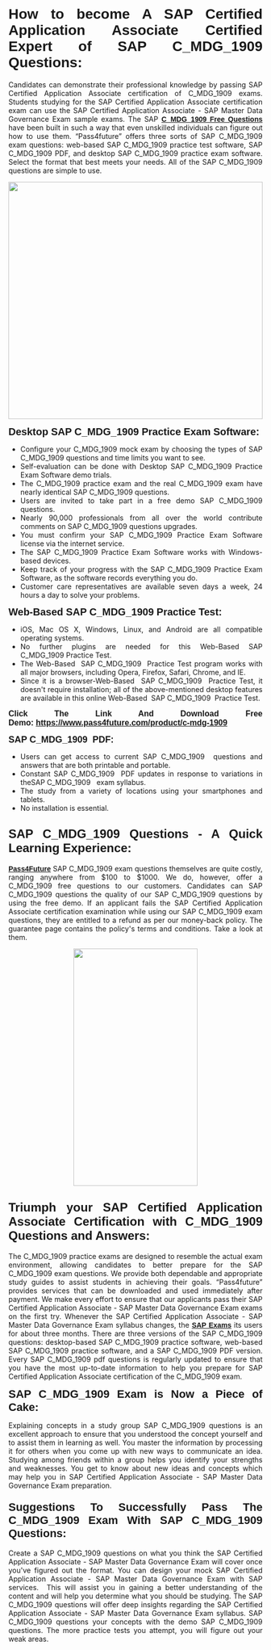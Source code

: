 <h1 style="text-align: justify;"><span style="font-family:Tahoma,Geneva,sans-serif;"><strong>How to become A SAP Certified Application Associate Certified Expert of SAP C_MDG_1909 Questions:</strong></span></h1>

<p style="text-align: justify;">Candidates can demonstrate their professional knowledge by passing SAP Certified Application Associate certification of C_MDG_1909 exams. Students studying for the SAP Certified Application Associate certification exam can use the SAP Certified Application Associate - SAP Master Data Governance Exam sample exams. The SAP <a href="https://www.pass4future.com/questions/sap/c-mdg-1909" target="_blank"><span style="font-family:Tahoma,Geneva,sans-serif;"><strong>C_MDG_1909 Free Questions</strong></span></a> have been built in such a way that even unskilled individuals can figure out how to use them. “Pass4future” offers three sorts of SAP C_MDG_1909 exam questions: web-based SAP C_MDG_1909 practice test software, SAP C_MDG_1909 PDF, and desktop SAP C_MDG_1909 practice exam software. Select the format that best meets your needs. All of the SAP C_MDG_1909 questions are simple to use.</p>

<p style="text-align: justify;"><a href="https://www.pass4future.com/product/c-mdg-1909" target="_blank"><img alt="" src="https://lh3.googleusercontent.com/pw/AM-JKLU5_aushiRQbaoUdVonD_1om6esFnUm_j21jdeI1V3aesz_ETcO2Y8QVj0ZamD1vJ__MzXKNoh3XzzrDTXgudBuMwEatvdphNwcixeZDIncATvFdVanIchOfqVuIJHbWkG03KYMH2pwXnb7WaAnvI3g=w1818-h651-no" style="width: 100%; height: 470px;" /></a></p>

<p style="text-align: justify;"><strong><span style="font-family:Tahoma,Geneva,sans-serif;"><span style="font-size:20px;">Desktop SAP C_MDG_1909 Practice Exam Software:</span></span></strong></p>

<ul>
	<li style="text-align: justify;">Configure your C_MDG_1909 mock exam by choosing the types of SAP C_MDG_1909 questions and time limits you want to see.</li>
	<li style="text-align: justify;">Self-evaluation can be done with Desktop SAP C_MDG_1909 Practice Exam Software demo trials.</li>
	<li style="text-align: justify;">The C_MDG_1909 practice exam and the real C_MDG_1909 exam have nearly identical SAP C_MDG_1909 questions.</li>
	<li style="text-align: justify;">Users are invited to take part in a free demo SAP C_MDG_1909 questions.</li>
	<li style="text-align: justify;">Nearly 90,000 professionals from all over the world contribute comments on SAP C_MDG_1909 questions upgrades.</li>
	<li style="text-align: justify;">You must confirm your SAP C_MDG_1909 Practice Exam Software license via the internet service.</li>
	<li style="text-align: justify;">The SAP C_MDG_1909 Practice Exam Software works with Windows-based devices.</li>
	<li style="text-align: justify;">Keep track of your progress with the SAP C_MDG_1909 Practice Exam Software, as the software records everything you do.</li>
	<li style="text-align: justify;">Customer care representatives are available seven days a week, 24 hours a day to solve your problems.</li>
</ul>

<p style="text-align: justify;"><span style="font-family:Tahoma,Geneva,sans-serif;"><span style="font-size:20px;"><strong>Web-Based SAP C_MDG_1909 Practice Test:</strong></span></span></p>

<ul>
	<li style="text-align: justify;">iOS, Mac OS X, Windows, Linux, and Android are all compatible operating systems.</li>
	<li style="text-align: justify;">No further plugins are needed for this Web-Based SAP C_MDG_1909 Practice Test.</li>
	<li style="text-align: justify;">The Web-Based  SAP C_MDG_1909  Practice Test program works with all major browsers, including Opera, Firefox, Safari, Chrome, and IE.</li>
	<li style="text-align: justify;">Since it is a browser-Web-Based  SAP C_MDG_1909  Practice Test, it doesn't require installation; all of the above-mentioned desktop features are available in this online Web-Based  SAP C_MDG_1909  Practice Test.</li>
</ul>

<p style="text-align: justify;"><span style="font-family:Tahoma,Geneva,sans-serif;"><strong><span style="font-size:16px;">Click The Link And Download Free Demo: <a href="https://www.pass4future.com/product/c-mdg-1909" target="_blank">https://www.pass4future.com/product/c-mdg-1909</a></span></strong></span></p>

<p style="text-align: justify;"><span style="font-size:18px;"><span style="font-family:Tahoma,Geneva,sans-serif;"><strong>SAP C_MDG_1909  PDF:</strong></span></span></p>

<ul>
	<li style="text-align: justify;">Users can get access to current SAP C_MDG_1909  questions and answers that are both printable and portable.</li>
	<li style="text-align: justify;">Constant SAP C_MDG_1909  PDF updates in response to variations in theSAP C_MDG_1909   exam syllabus.</li>
	<li style="text-align: justify;">The study from a variety of locations using your smartphones and tablets.</li>
	<li style="text-align: justify;">No installation is essential.</li>
</ul>

<h2 style="text-align: justify;"><span style="font-family:Tahoma,Geneva,sans-serif;"><strong><span style="font-size:24px;">SAP C_MDG_1909 Questions - A Quick Learning Experience:</span></strong></span></h2>

<p style="text-align: justify;"><a href="https://www.pass4future.com/" target="_blank"><span style="font-family:Tahoma,Geneva,sans-serif;"><strong>Pass4Future</strong></span></a> SAP C_MDG_1909 exam questions themselves are quite costly, ranging anywhere from $100 to $1000. We do, however, offer a C_MDG_1909 free questions to our customers. Candidates can SAP C_MDG_1909 questions the quality of our SAP C_MDG_1909 questions by using the free demo. If an applicant fails the SAP Certified Application Associate certification examination while using our SAP C_MDG_1909 exam questions, they are entitled to a refund as per our money-back policy. The guarantee page contains the policy's terms and conditions. Take a look at them.</p>

<p style="text-align: center;"><a href="https://www.pass4future.com/product/c-mdg-1909" target="_blank"><img alt="" src="https://lh3.googleusercontent.com/pw/AM-JKLV3yUm3jiqqIo1xIsj1VJ_UeysYexQY-pRYO0rIFl3vg11QZioN-gzffpw2AfKqFynWuvoXOreWrWS0swpr4xmOSWfwII2jvatteuqrfxiWGFBSHPiZUCoi33jqeymK5dmu-0enyX6tayRCAMHw05jv=s943-no" style="width: 70%; height: 470px;" /></a></p>

<h2 style="text-align: justify;"><span style="font-family:Tahoma,Geneva,sans-serif;"><strong><span style="font-size:24px;">Triumph your SAP Certified Application Associate Certification with C_MDG_1909 Questions and Answers:</span></strong></span></h2>

<p style="text-align: justify;">The C_MDG_1909 practice exams are designed to resemble the actual exam environment, allowing candidates to better prepare for the SAP C_MDG_1909 exam questions. We provide both dependable and appropriate study guides to assist students in achieving their goals. “Pass4future” provides services that can be downloaded and used immediately after payment. We make every effort to ensure that our applicants pass their SAP Certified Application Associate - SAP Master Data Governance Exam exams on the first try. Whenever the SAP Certified Application Associate - SAP Master Data Governance Exam syllabus changes, the <a href="https://www.pass4future.com/sap" target="_blank"><span style="font-family:Tahoma,Geneva,sans-serif;"><strong>SAP Exams</strong></span></a> its users for about three months. There are three versions of the SAP C_MDG_1909 questions: desktop-based SAP C_MDG_1909 practice software, web-based SAP C_MDG_1909 practice software, and a SAP C_MDG_1909 PDF version. Every SAP C_MDG_1909 pdf questions is regularly updated to ensure that you have the most up-to-date information to help you prepare for SAP Certified Application Associate certification of the C_MDG_1909 exam.</p>

<p style="text-align: justify;"><strong><span style="font-family:Tahoma,Geneva,sans-serif;"><span style="font-size:22px;">SAP C_MDG_1909 Exam is Now a Piece of Cake:</span></span></strong></p>

<p style="text-align: justify;">Explaining concepts in a study group SAP C_MDG_1909 questions is an excellent approach to ensure that you understood the concept yourself and to assist them in learning as well. You master the information by processing it for others when you come up with new ways to communicate an idea. Studying among friends within a group helps you identify your strengths and weaknesses. You get to know about new ideas and concepts which may help you in SAP Certified Application Associate - SAP Master Data Governance Exam preparation.</p>

<h3 style="text-align: justify;"><span style="font-family:Tahoma,Geneva,sans-serif;"><strong><span style="font-size:22px;">Suggestions To Successfully Pass The C_MDG_1909 Exam With SAP C_MDG_1909 Questions:</span></strong></span></h3>

<p style="text-align: justify;">Create a SAP C_MDG_1909 questions on what you think the SAP Certified Application Associate - SAP Master Data Governance Exam will cover once you've figured out the format. You can design your mock SAP Certified Application Associate - SAP Master Data Governance Exam with SAP services.  This will assist you in gaining a better understanding of the content and will help you determine what you should be studying. The SAP C_MDG_1909 questions will offer deep insights regarding the SAP Certified Application Associate - SAP Master Data Governance Exam syllabus. SAP C_MDG_1909 questions your concepts with the demo SAP C_MDG_1909 questions. The more practice tests you attempt, you will figure out your weak areas.</p>
